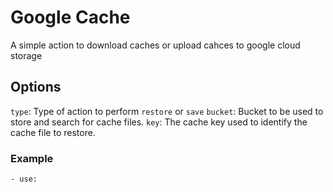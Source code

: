 # Google Cache

A simple action to download caches or upload cahces to google cloud storage

## Options

`type`: Type of action to perform `restore` or `save`
`bucket`: Bucket to be used to store and search for cache files.
`key`: The cache key used to identify the cache file to restore.

### Example

```
- use:
```
